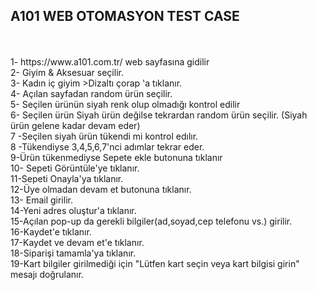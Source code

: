 <h2>A101 WEB OTOMASYON TEST CASE </h2><br><br>
1- https://www.a101.com.tr/ web sayfasına gidilir<br>
2- Giyim & Aksesuar seçilir.<br>
3- Kadın iç giyim >Dizaltı çorap 'a tıklanır.<br>
4- Açılan sayfadan random ürün seçilir.<br>
5- Seçilen ürünün siyah renk olup olmadığı kontrol edilir<br>
6- Seçilen ürün Siyah ürün değilse tekrardan random ürün seçilir. (Siyah ürün gelene kadar devam eder)<br>
7 -Seçilen siyah ürün  tükendi mi kontrol edılır.<br>
8 -Tükendiyse 3,4,5,6,7'nci adımlar tekrar eder.<br>
9-Ürün tükenmediyse Sepete ekle butonuna tıklanır<br>
10- Sepeti Görüntüle'ye tıklanır.<br>
11-Sepeti Onayla'ya tıklanır.<br>
12-Üye olmadan devam et butonuna tıklanır.<br>
13- Email girilir.<br>
14-Yeni adres oluştur'a tıklanır.<br>
15-Açılan pop-up da gerekli bilgiler(ad,soyad,cep telefonu vs.) girilir.<br>
16-Kaydet'e tıklanır.<br>
17-Kaydet ve devam et'e tıklanır.<br>
18-Siparişi tamamla'ya tıklanır.<br>
19-Kart bilgiler girilmediği için "Lütfen kart seçin veya kart bilgisi girin" mesajı doğrulanır.
